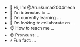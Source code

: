 - 👋 Hi, I’m @Arunkumar2004mech
- 👀 I’m interested in ...
- 🌱 I’m currently learning ...
- 💞️ I’m looking to collaborate on ...
- 📫 How to reach me ...
- 😄 Pronouns: ...
- ⚡ Fun fact: ...

<!---
Arunkumar2004mech/Arunkumar2004mech is a ✨ special ✨ repository because its `README.md` (this file) appears on your GitHub profile.
You can click the Preview link to take a look at your changes.
--->
